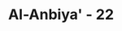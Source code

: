 ---
title: "Al-Anbiya' - 22"
no: 22
arabic_no: ٢٢
ayah: لَوْ كَانَ فِيْهِمَآ اٰلِهَةٌ اِلَّا اللّٰهُ لَفَسَدَتَاۚ فَسُبْحٰنَ اللّٰهِ رَبِّ الْعَرْشِ عَمَّا يَصِفُوْنَ 
translation: "Seandainya pada keduanya (di langit dan di bumi) ada tuhan-tuhan selain Allah, tentu keduanya telah binasa. Mahasuci Allah yang memiliki ‘Arsy, dari apa yang mereka sifatkan."
tafsir: "Pada ayat ini Allah memberikan bukti yang rasional berdasarkan kepada benarnya kepercayaan tauhid dan keimanan kepada Allah Yang Maha Esa, yaitu seandainya di langit dan di bumi ada dua tuhan, niscaya rusaklah keduanya, dan binasalah semua makhluk yang ada di antara keduanya. Sebab, jika seandainya ada dua tuhan, maka ada dua kemungkinan yang terjadi:\n\nPertama, Bahwa kedua tuhan itu mungkin tidak sama pendapat dan keinginan mereka dalam mengelola dan mengendalikan alam ini, lalu keinginan mereka yang berbeda itu semuanya terlaksana, di mana yang satu ingin menciptakan, sedang yang lain tidak ingin menciptakan, sehingga alam ini terkatung-katung antara ada dan tidak. Atau hanya keinginan pihak yang satu saja yang terlaksana, maka tuhan yang satu lagi tentunya menganggur dan berpangku tangan. Keadaan semacam ini tidak pantas bagi tuhan.\n\nKedua, Bahwa tuhan-tuhan tersebut selalu sepakat dalam menciptakan sesuatu, sehingga setiap makhluk diciptakan oleh dua pencipta. Ini menunjukkan ketidak mampuan masing-masing tuhan itu untuk menciptakan sendiri makhluk-makhluknya. Ini juga tidak patut bagi tuhan. Oleh sebab itu, kepercayaan yang benar adalah mengimani tauhid yang murni kepada Allah, tidak ada sesuatu yang berserikat dengan-Nya dalam mencipta dan memelihara alam ini. Kepercayaan inilah yang paling sesuai dengan akal yang sehat.\n\nDengan demikian, keyakinan dalam Islam bertentangan baik dengan ajaran atheisme maupun ajaran polytheisme.\n\nSetelah mengemukakan dalil yang rasional, maka Allah menegaskan bahwa Dia Mahasuci dari semua sifat-sifat yang tidak layak yang dihubungkan kepada-Nya oleh kaum musyrikin, misalnya bahwa Dia mempunyai anak, atau sekutu dalam menciptakan, mengatur, mengelola dan memelihara makhluk-Nya."
---
